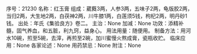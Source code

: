 序号：21230
名称：红玉膏
组成：葳蕤3两，人参3两，五味子2两，龟版胶2两，当归2两，大生地2两，白茯神2两，川牛膝1两，白莲须5钱，枸杞2两，明丹砂1钱。
出处：年氏《集验良方》卷二。
主治：None
加减：None
功效：添精补髓，固气养血，和五脏，利九窍，益身心。
用法用量：随便用。
制备方法：用河水10碗，煎至5碗，去滓，再煎至2碗，加川蜜慢火熬成膏，瓷瓶收贮。
临床应用：None
各家论述：None
用药禁忌：None
附注：None
